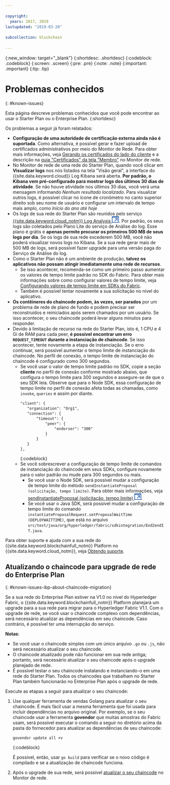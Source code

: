 ```yaml
---

copyright:
  years: 2017, 2019
lastupdated: "2019-03-20"

subcollection: blockchain

---
```


{:new_window: target="_blank"}
{:shortdesc: .shortdesc}
{:codeblock: .codeblock}
{:screen: .screen}
{:pre: .pre}
{:note: .note}
{:important: .important}
{:tip: .tip}

# Problemas conhecidos
{: #known-issues}

Esta página descreve problemas conhecidos que você pode encontrar ao usar o Starter Plan ou o Enterprise Plan.
{:shortdesc}

Os problemas a seguir já foram relatados:
- **Configuração de uma autoridade de certificação externa ainda não é suportada**. Como alternativa, é possível gerar e fazer upload de certificados administrativos por meio do Monitor de Rede. Para obter mais informações, veja [Gerando os certificados do lado do cliente](/docs/services/blockchain/v10_application.html#dev-app-enroll-panel) e a descrição na [guia "Certificados" da tela "Membro"](/docs/services/blockchain/v10_dashboard.html#ibp-dashboard-members) no Monitor de rede.
- No Monitor de rede de uma rede do Starter Plan, quando você clicar em **Visualizar logs** nos nós listados na tela "Visão geral", a interface do {{site.data.keyword.cloud}} Log Kibana será aberta. **Por padrão, o Kibana vem pré-configurado para mostrar logs dos últimos 30 dias de atividade**. Se não houve atividade nos últimos 30 dias, você verá uma mensagem informando *Nenhum resultado localizado*. Para visualizar outros logs, é possível clicar no ícone de cronômetro no canto superior direito sob seu nome de usuário e configurar um intervalo de tempo mais amplo, como *Início do ano até hoje*
- Os logs de sua rede do Starter Plan são reunidos pelo serviço [{{site.data.keyword.cloud_notm}} Log Analysis ![Ícone de link externo](images/external_link.svg "Ícone de link externo")](https://cloud.ibm.com/catalog/services/log-analysis). Por padrão, os seus logs são coletados pelo Plano Lite do serviço de Análise do log. Esse plano é grátis e **apenas permite procurar os primeiros 500 MB de seus logs por dia**. Se os logs de sua rede excederem 500 MB, você não poderá visualizar novos logs no Kibana. Se a sua rede gerar mais de 500 MB de logs, será possível fazer upgrade para uma versão paga do Serviço de Análise do log.
- Como o Starter Plan não é um ambiente de produção, **talvez os aplicativos não possam atingir imediatamente uma rede de recursos**.
  - Se isso acontecer, recomenda-se como um primeiro passo aumentar os valores de tempo limite padrão no SDK do Fabric. Para obter mais informações sobre como configurar valores de tempo limite, veja [Configurando valores de tempo limite em SDKs do Fabric](/docs/services/blockchain/best_practices.html#best-practices-app-set-timeout-in-sdk).
  - Também é possível tentar novamente a sua solicitação no nível do aplicativo.
- **Os contêineres do chaincode podem, às vezes, ser parados** por um problema de rede de plano de fundo e podem precisar ser reconstruídos e reiniciados após serem chamados por um usuário. Se isso acontecer, o seu chaincode poderá levar alguns minutos para responder.
- Devido à limitação de recurso na rede do Starter Plan, isto é, 1 CPU e 4 Gi de RAM para cada peer, **é possível encontrar um erro `REQUEST_TIMEOUT` durante a instanciação de chaincode**. Se isso acontecer, tente novamente a etapa de instanciação. Se o erro continuar, será possível aumentar o tempo limite de instanciação do chaincode. No perfil de conexão, o tempo limite de instanciação do chaincode é configurado como 300 segundos.
  - Se você usar o valor de tempo limite padrão no SDK, copie a seção **cliente** no perfil de conexão conforme mostrado abaixo, que configura o tempo limite para 300 segundos e assegure-se de que o seu SDK leia. Observe que para o Node SDK, essa configuração de tempo limite no perfil de conexão afeta todas as chamadas, como `invoke`, `queries` e assim por diante.
    ```
    "client": {
       "organization": "Org1",
       "connection": {
           "timeout": {
               "peer": {
                   "endorser": "300"
               }
           }
       }
    },
    ```
    {:codeblock}
  - Se você sobrescrever a configuração de tempo limite de comandos de instanciação do chaincode em seus SDKs, configure novamente para o valor padrão ou mude para 300 segundos ou mais.
    - Se você usar o Node SDK, será possível mudar a configuração de tempo limite do método `sendInstantiateProposal (solicitação, tempo limite)`. Para obter mais informações, veja [sendInstantiateProposal (solicitação, tempo limite) ![Ícone de link externo](images/external_link.svg "Ícone de link externo")](https://fabric-sdk-node.github.io/Channel.html#sendInstantiateProposal).
    - Se você usar o Java SDK, será possível mudar a configuração de tempo limite do comando `instantiateProposalRequest.setProposalWaitTime (DEPLOYWAITTIME)`, que está no arquivo `src/test/java/org/hyperledger/fabric/sdkintegration/End2endIT.java`.

Para obter suporte e ajuda com a sua rede do {{site.data.keyword.blockchainfull_notm}} Platform no {{site.data.keyword.cloud_notm}}, veja [Obtendo suporte](/docs/services/blockchain/ibmblockchain_support.html#blockchain-support).

## Atualizando o chaincode para upgrade de rede do Enterprise Plan
{: #known-issues-ibp-about-chaincode-migration}

Se a sua rede do Enterprise Plan estiver na V1.0 no nível do Hyperledger Fabric, o {{site.data.keyword.blockchainfull_notm}} Platform planejará um upgrade para a sua rede para migrar para o Hyperledger Fabric V1.1. Com o upgrade de rede, se você usar o chaincode complexo com dependências, será necessário atualizar as dependências em seu chaincode. Caso contrário, é possível ter uma interrupção do serviço.

**Notas**:
- Se você usar o chaincode simples com um único arquivo `.go` ou `.js`, não será necessário atualizar o seu chaincode.
- O chaincode atualizado pode não funcionar em sua rede antiga; portanto, será necessário atualizar o seu chaincode após o upgrade planejado de rede.
- É possível testar o seu chaincode instalando e instanciando-o em uma rede do Starter Plan. Todos os chaincodes que trabalham no Starter Plan também funcionarão no Enterprise Plan após o upgrade de rede.

Execute as etapas a seguir para atualizar o seu chaincode:
1. Use qualquer ferramenta de vendas Golang para atualizar o seu chaincode. É mais fácil usar a mesma ferramenta que foi usada para incluir dependências no arquivo original. Por exemplo, se o seu chaincode usar a ferramenta **govendor** que muitas amostras do Fabric usam, será possível executar o comando a seguir no diretório acima da pasta do fornecedor para atualizar as dependências de seu chaincode:
    ```
    govendor update all +v
    ```
    {:codeblock}

    É possível, então, usar `go build` para verificar se o novo código é compilado e se a atualização de chaincode funciona.

2. Após o upgrade de sua rede, será possível [atualizar o seu chaincode](/docs/services/blockchain/howto/install_instantiate_chaincode.html#install-instantiate-chaincode-update-cc) no Monitor de rede.
